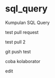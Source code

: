 # sql_query
Kumpulan SQL Query

test pull request

test pull 2

git push test

coba kolaborator

edit
